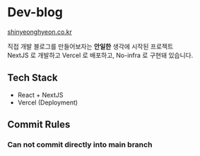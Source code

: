 # Dev-blog

[shinyeonghyeon.co.kr](https://shinyeonghyeon.co.kr)

직접 개발 블로그를 만들어보자는 **안일한** 생각에 시작된 프로젝트  
NextJS 로 개발하고 Vercel 로 배포하고, No-infra 로 구현돼 있습니다.

## Tech Stack

-   React + NextJS
-   Vercel (Deployment)

## Commit Rules

### Can not commit directly into main branch
